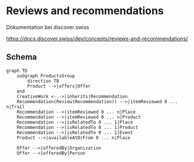 # Reviews and recommendations

Dokumentation bei discover.swiss

https://docs.discover.swiss/dev/concepts/reviews-and-recommendations/


## Schema

``` mermaid
graph TD
    subgraph ProductsGroup
        direction TB
        Product -->|offers|Offer
    end
    CreativeWork <-.->|inherits|Recommendation
    Recommendation(Review(Recommendation)) -->|itemReviewed 0 ... n|Trail
    Recommendation -->|itemReviewed 0 ... n|Place
    Recommendation -->|itemReviewed 0 ... n|Product
    Recommendation -->|isRelatedTo 0 ... 1|Place
    Recommendation -->|isRelatedTo 0 ... 1|Product
    Recommendation -->|isRelatedTo 0 ... 1|Event
    Product -->|availableAtOrFrom 0 ... n|Place

    Offer -->|offeredBy|Organization
    Offer -->|offeredBy|Person
```